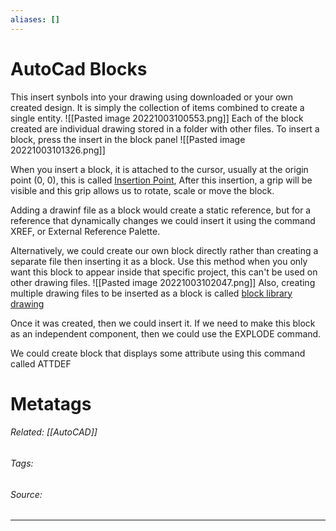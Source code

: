 ```yaml
---
aliases: []
---
```

# AutoCad Blocks
This insert synbols into your drawing using downloaded or your own created design. It is simply the collection of items combined to create a single entity. ![[Pasted image 20221003100553.png]]
Each of the block created are individual drawing stored in a folder with other files. To insert a block, press the insert in the block panel
![[Pasted image 20221003101326.png]]

When you insert a block, it is attached to the cursor, usually at the origin point (0, 0), this is called <u>Insertion Point</u>, After this insertion, a grip will be visible and this grip allows us to rotate, scale or move the block. 

Adding a drawinf file as a block would create a static reference, but for a reference that dynamically changes we could insert it using the command XREF, or External Reference Palette.

Alternatively, we could create our own block directly rather than creating a separate file then inserting it as a block. Use this method when you only want this block to appear inside that specific project, this can't be used on other drawing files. ![[Pasted image 20221003102047.png]]
Also, creating multiple drawing files to be inserted as a block is called <u>block library drawing</u>


Once it was created, then we could insert it. If we need to make this block as an independent component, then we could use the EXPLODE command. 

We could create block that displays some attribute using this command called ATTDEF

# Metatags
###### Related: [[AutoCAD]]
###### Tags: 
###### Source: 

---